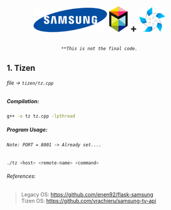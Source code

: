 # <p align="center"><img width="200" src="test/1280px-Samsung_Logo.svg.png"/> <img width="50" src="test/samsung-smart-tv-logo.png"/>  + <img width="70" src="test/Tizen-Pinwheel-On-Dark-RGB.png"/></p>

###### <p align="center">`**This is not the final code.`</p>
## 1. Tizen
###### file → `tizen/tz.cpp`
##### Compilation:
```bash
g++ -o tz tz.cpp -lpthread
```
##### Program Usage:
###### `Note: PORT = 8001 -> Already set....`
```bash
./tz <host> <remote-name> <command>
```
###### References:
>Legacy OS: https://github.com/enen92/flask-samsung <br>
>Tizen OS: https://github.com/vrachieru/samsung-tv-api
